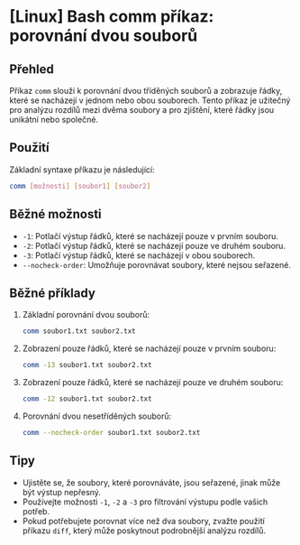 # [Linux] Bash comm příkaz: porovnání dvou souborů

## Přehled
Příkaz `comm` slouží k porovnání dvou tříděných souborů a zobrazuje řádky, které se nacházejí v jednom nebo obou souborech. Tento příkaz je užitečný pro analýzu rozdílů mezi dvěma soubory a pro zjištění, které řádky jsou unikátní nebo společné.

## Použití
Základní syntaxe příkazu je následující:

```bash
comm [možnosti] [soubor1] [soubor2]
```

## Běžné možnosti
- `-1`: Potlačí výstup řádků, které se nacházejí pouze v prvním souboru.
- `-2`: Potlačí výstup řádků, které se nacházejí pouze ve druhém souboru.
- `-3`: Potlačí výstup řádků, které se nacházejí v obou souborech.
- `--nocheck-order`: Umožňuje porovnávat soubory, které nejsou seřazené.

## Běžné příklady
1. Základní porovnání dvou souborů:
   ```bash
   comm soubor1.txt soubor2.txt
   ```

2. Zobrazení pouze řádků, které se nacházejí pouze v prvním souboru:
   ```bash
   comm -13 soubor1.txt soubor2.txt
   ```

3. Zobrazení pouze řádků, které se nacházejí pouze ve druhém souboru:
   ```bash
   comm -12 soubor1.txt soubor2.txt
   ```

4. Porovnání dvou nesetříděných souborů:
   ```bash
   comm --nocheck-order soubor1.txt soubor2.txt
   ```

## Tipy
- Ujistěte se, že soubory, které porovnáváte, jsou seřazené, jinak může být výstup nepřesný.
- Používejte možnosti `-1`, `-2` a `-3` pro filtrování výstupu podle vašich potřeb.
- Pokud potřebujete porovnat více než dva soubory, zvažte použití příkazu `diff`, který může poskytnout podrobnější analýzu rozdílů.